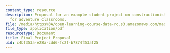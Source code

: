 ```yaml
---
content_type: resource
description: Proposal for an example student project on constructionist architecture
  for adventure classrooms.
file: /media/https%3A/open-learning-course-data-rc.s3.amazonaws.com/mas-714j-technologies-for-creative-learning-fall-2009/c4bf353ae28acdd6fc2fb7874f53af25_MITMAS_714JF09_proj2_prop.pdf
file_type: application/pdf
resourcetype: Document
title: Final Project Proposal
uid: c4bf353a-e28a-cdd6-fc2f-b7874f53af25
---
```

